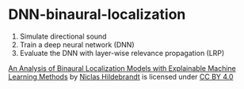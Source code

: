# DNN-binaural-localization
1. Simulate directional sound
2. Train a deep neural network (DNN)
3. Evaluate the DNN with layer-wise relevance propagation (LRP)

<p xmlns:dct="http://purl.org/dc/terms/" xmlns:cc="http://creativecommons.org/ns#" class="license-text"><a rel="cc:attributionURL" property="dct:title" href="https://github.com/Pretzel-Solution/DNN-binaural-localization">An Analysis of Binaural Localization Models with Explainable Machine Learning Methods</a> by <a rel="cc:attributionURL dct:creator" property="cc:attributionName" href="pretzelsolution.com">Niclas Hildebrandt</a> is licensed under <a rel="license" href="https://creativecommons.org/licenses/by/4.0">CC BY 4.0<img style="height:11px!important;margin-left:3px;vertical-align:text-bottom;" src="https://mirrors.creativecommons.org/presskit/icons/cc.svg?ref=chooser-v1" /><img style="height:11px!important;margin-left:3px;vertical-align:text-bottom;" src="https://mirrors.creativecommons.org/presskit/icons/by.svg?ref=chooser-v1" /></a></p>
